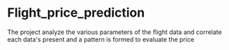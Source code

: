 # Flight_price_prediction
The project analyze the various parameters of the flight data and correlate each data's present and a pattern is formed to evaluate the price
